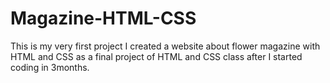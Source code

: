 # Magazine-HTML-CSS
This is my very first project I created a website about flower magazine with HTML and CSS as a final project of HTML and CSS class after I started coding in 3months.


